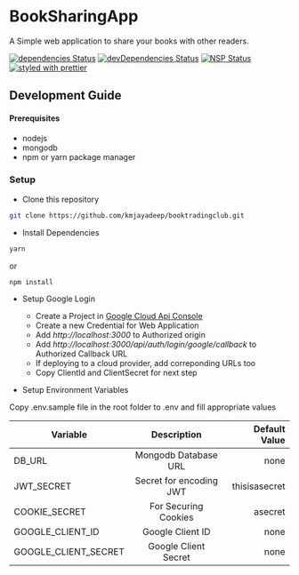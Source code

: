 # BookSharingApp

A Simple web application to share your books with other readers.

[![dependencies Status](https://david-dm.org/michaelBenin/react-ssr-spa/status.svg)](https://david-dm.org/kmjayadeep/booksharingapp) [![devDependencies Status](https://david-dm.org/kmjayadeep/booksharingapp/dev-status.svg)](https://david-dm.org/michaelBenin/react-ssr-spa?type=dev) 
[![NSP Status](https://nodesecurity.io/orgs/kmjayadeep/projects/9cd81d33-4d6f-4a30-83d4-533064e1212c/badge)](https://nodesecurity.io/orgs/kmjayadeep/projects/9cd81d33-4d6f-4a30-83d4-533064e1212c)
[![styled with prettier](https://img.shields.io/badge/styled_with-prettier-ff69b4.svg)](https://github.com/prettier/prettier)



## Development Guide

#### Prerequisites

* nodejs
* mongodb
* npm or yarn package manager


### Setup

* Clone this repository

```bash
git clone https://github.com/kmjayadeep/booktradingclub.git
```

* Install Dependencies

```bash
yarn
```

or

```bash
npm install
```

* Setup Google Login

  * Create a Project in [Google Cloud Api Console](https://console.developers.google.com/apis/dashboard)
  * Create a new Credential for Web Application
  * Add *http://localhost:3000* to Authorized origin
  * Add *http://localhost:3000/api/auth/login/google/callback* to Authorized Callback URL
  * If deploying to a cloud provider, add correponding URLs too
  * Copy ClientId and ClientSecret for next step





* Setup Environment Variables

Copy .env.sample file in the root folder to .env and fill appropriate values

| Variable               | Description             | Default Value  |
| ---------------        |:-----------------------:| -----:			|
| DB_URL    			 | Mongodb Database URL    | none 			|
| JWT_SECRET    		 | Secret for encoding JWT | thisisasecret  |
| COOKIE_SECRET			 | For Securing Cookies    |    asecret 	|
| GOOGLE_CLIENT_ID 		 | Google Client ID        |    none		|
| GOOGLE_CLIENT_SECRET 	 | Google Client Secret    |    none	    |
